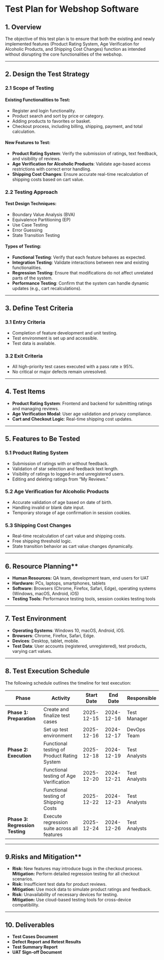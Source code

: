 # Test Plan for Webshop Software

## 1. Overview
The objective of this test plan is to ensure that both the existing and newly implemented features (Product Rating System, Age Verification for Alcoholic Products, and Shipping Cost Changes) function as intended without disrupting the core functionalities of the webshop.

---

## 2. Design the Test Strategy

### 2.1 Scope of Testing

#### Existing Functionalities to Test:
- Register and login functionality.
- Product search and sort by price or category.
- Adding products to favorites or basket.
- Checkout process, including billing, shipping, payment, and total calculation.

#### New Features to Test:
- **Product Rating System**: Verify the submission of ratings, text feedback, and visibility of reviews.
- **Age Verification for Alcoholic Products**: Validate age-based access restrictions with correct error handling.
- **Shipping Cost Changes**: Ensure accurate real-time recalculation of shipping costs based on cart value.

### 2.2 Testing Approach

#### Test Design Techniques:
- Boundary Value Analysis (BVA)
- Equivalence Partitioning (EP)
- Use Case Testing
- Error Guessing
- State Transition Testing

#### Types of Testing:
- **Functional Testing**: Verify that each feature behaves as expected.
- **Integration Testing**: Validate interactions between new and existing functionalities.
- **Regression Testing**: Ensure that modifications do not affect unrelated parts of the system.
- **Performance Testing**: Confirm that the system can handle dynamic updates (e.g., cart recalculations).

---

## 3. Define Test Criteria

### 3.1 Entry Criteria
- Completion of feature development and unit testing.
- Test environment is set up and accessible.
- Test data is available.

### 3.2 Exit Criteria
- All high-priority test cases executed with a pass rate ≥ 95%.
- No critical or major defects remain unresolved.

---

## 4. Test Items
- **Product Rating System**: Frontend and backend for submitting ratings and managing reviews.
- **Age Verification Modal**: User age validation and privacy compliance.
- **Cart and Checkout Logic**: Real-time shipping cost updates.

---

## 5. Features to Be Tested

### 5.1 Product Rating System
- Submission of ratings with or without feedback.
- Validation of star selection and feedback text length.
- Visibility of ratings to logged-in and unregistered users.
- Editing and deleting ratings from “My Reviews.”

### 5.2 Age Verification for Alcoholic Products
- Accurate validation of age based on date of birth.
- Handling invalid or blank date input.
- Temporary storage of age confirmation in session cookies.

### 5.3 Shipping Cost Changes
- Real-time recalculation of cart value and shipping costs.
- Free shipping threshold logic.
- State transition behavior as cart value changes dynamically.

---
## 6. Resource Planning**

- **Human Resources:** QA team, development team, end users for UAT
- **Hardware:** PCs, laptops, smartphones, tablets
- **Software:** Browsers (Chrome, Firefox, Safari, Edge), operating systems (Windows, macOS, Android, iOS)
- **Testing Tools:** Performance testing tools, session cookies testing tools  

---

## 7. Test Environment
- **Operating Systems**: Windows 10, macOS, Android, iOS.
- **Browsers**: Chrome, Firefox, Safari, Edge.
- **Devices**: Desktop, tablet, mobile.
- **Test Data**: User accounts (registered, unregistered), test products, varying cart values.

---

## 8. Test Execution Schedule

The following schedule outlines the timeline for test execution:

| **Phase**                    | **Activity**                              | **Start Date** | **End Date** | **Responsible**   |
|-------------------------------|-------------------------------------------|----------------|--------------|-------------------|
| **Phase 1: Preparation**      | Create and finalize test cases            | 2025-12-15     | 2024-12-16   | Test Manager      |
|                               | Set up test environment                   | 2025-12-16     | 2024-12-17   | DevOps Team       |
| **Phase 2: Execution**        | Functional testing of Product Rating System | 2025-12-18     | 2024-12-19   | Test Analysts     |
|                               | Functional testing of Age Verification    | 2025-12-20     | 2024-12-21   | Test Analysts     |
|                               | Functional testing of Shipping Costs      | 2025-12-22     | 2024-12-23   | Test Analysts     |
| **Phase 3: Regression Testing** | Execute regression suite across all features | 2025-12-24     | 2024-12-26   | Test Analysts     |

---

## 9.Risks and Mitigation**

- **Risk:** New features may introduce bugs in the checkout process.  
  **Mitigation:** Perform detailed regression testing for all checkout scenarios.  
- **Risk:** Insufficient test data for product reviews.  
  **Mitigation:** Use mock data to simulate product ratings and feedback.  
- **Risk:** Unavailability of necessary devices for testing.  
  **Mitigation:** Use cloud-based testing tools for cross-device compatibility. 

---

## 10. Deliverables
- **Test Cases Document**
- **Defect Report and Retest Results**
- **Test Summary Report**
- **UAT Sign-off Document**  
